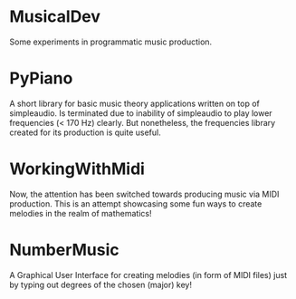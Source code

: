 # MusicalDev
Some experiments in programmatic music production.

# PyPiano
A short library for basic music theory applications written on top of simpleaudio.
Is terminated due to inability of simpleaudio to play lower frequencies (< 170 Hz) clearly.
But nonetheless, the frequencies library created for its production is quite useful.

# WorkingWithMidi
Now, the attention has been switched towards producing music via MIDI production.
This is an attempt showcasing some fun ways to create melodies in the realm of mathematics!

# NumberMusic
A Graphical User Interface for creating melodies (in form of MIDI files) just by typing out degrees of the chosen (major) key!
